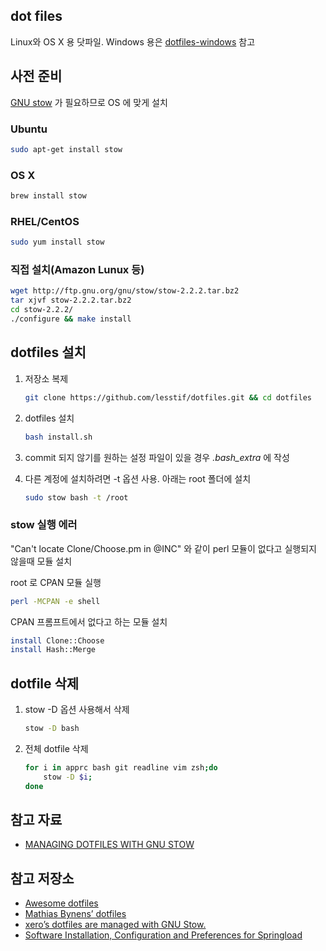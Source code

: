 ## dot files

Linux와 OS X 용 닷파일. Windows 용은 [dotfiles-windows](https://github.com/lesstif/dotfiles-windows) 참고

## 사전 준비

[GNU stow](https://www.gnu.org/software/stow/) 가 필요하므로 OS 에 맞게 설치

### Ubuntu

```sh
sudo apt-get install stow
```

### OS X

```sh
brew install stow
```
    
### RHEL/CentOS

```sh
sudo yum install stow
```

### 직접 설치(Amazon Lunux 등)

```sh 
wget http://ftp.gnu.org/gnu/stow/stow-2.2.2.tar.bz2 
tar xjvf stow-2.2.2.tar.bz2 
cd stow-2.2.2/ 
./configure && make install
```

## dotfiles 설치

1. 저장소 복제

    ```sh
    git clone https://github.com/lesstif/dotfiles.git && cd dotfiles
    ```

1. dotfiles 설치

    ```sh
    bash install.sh

1. commit 되지 않기를 원하는 설정 파일이 있을 경우 *.bash_extra* 에 작성

1. 다른 계정에 설치하려면 -t 옵션 사용. 아래는 root 폴더에 설치

    ```sh
    sudo stow bash -t /root
    ```

### stow 실행 에러 

"Can't locate Clone/Choose.pm in @INC" 와 같이 perl 모듈이 없다고 실행되지 않을때 모듈 설치  

root 로 CPAN 모듈 실행

```sh
perl -MCPAN -e shell
```

CPAN 프롬프트에서 없다고 하는 모듈 설치

```sh
install Clone::Choose
install Hash::Merge
```

## dotfile 삭제

1. stow -D 옵션 사용해서 삭제

    ```sh
    stow -D bash
    ```

1. 전체 dotfile 삭제

    ```sh
    for i in apprc bash git readline vim zsh;do
        stow -D $i;
    done    
    ```

## 참고 자료
* [MANAGING DOTFILES WITH GNU STOW](https://taihen.org/managing-dotfiles-with-gnu-stow/)

## 참고 저장소

* [Awesome dotfiles](https://github.com/webpro/awesome-dotfiles)
* [Mathias Bynens’ dotfiles](https://github.com/mathiasbynens/dotfiles)
* [xero’s dotfiles are managed with GNU Stow.](https://github.com/xero/dotfiles)
* [Software Installation, Configuration and Preferences for Springload](https://github.com/springload/dotfiles)

